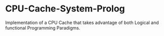 # CPU-Cache-System-Prolog
Implementation of a CPU Cache that takes advantage of both Logical and functional Programming Paradigms.
